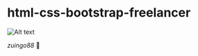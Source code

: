 # html-css-bootstrap-freelancer

![Alt text](./Freelacer.png?raw=true "screenshot")

*zuingo88* :octopus:
